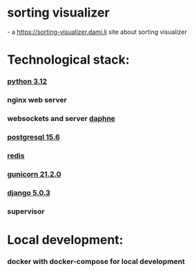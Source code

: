 <h1>sorting visualizer</h1> - a <a href="https://sorting-visualizer.dami.li" target="_blank">https://sorting-visualizer.dami.li</a> site about sorting visualizer

# Technological stack:

### <a href="https://docs.djangoproject.com/en/5.0/releases/5.0.3/" target="_blank">python 3.12</a>
### nginx web server
### websockets and server <a href="https://github.com/django/daphne" target="_blank">daphne</a>
### <a href="https://www.postgresql.org/docs/release/15.6/" target="_blank">postgresql 15.6</a>
### <a href="https://redis.io/docs/latest/operate/rs/release-notes/rs-7-4-2-releases/" target="_blank">redis</a>
### <a href="https://docs.gunicorn.org/en/21.2.0/" target="_blank">gunicorn 21.2.0</a>
### <a href="https://docs.djangoproject.com/en/5.0/releases/5.0.3/" target="_blank">django 5.0.3</a>
### supervisor

# Local development:
### docker with docker-compose for local development
